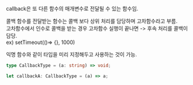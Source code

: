 callback은 또 다른 함수의 매개변수로 전달될 수 있는 함수임.

콜백 함수를 전달받는 함수는 콜백 보다 상위 처리를 담당하며 고차함수라고 부름. \
고차함수에서 인수로 콜백을 받는 경우 고차함수 실행이 끝나면 -> 후속 처리를 콜백이 담당. \
ex) setTimeout(()=> {}, 1000)

익명 함수와 같이 타입을 미리 지정해두고 사용하는 것이 가능.

```typescript
type CallbackType = (a: string) => void;

let callbackA: CallbackType = (a) => a;
```
